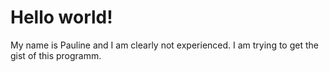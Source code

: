 # Hello world!

My name is Pauline and I am clearly not experienced. 
I am trying to get the gist of this programm.
